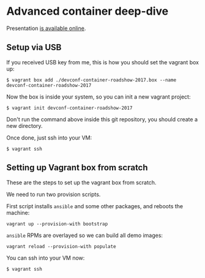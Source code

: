 # Advanced container deep-dive

Presentation [is available online](https://tomastomecek.github.io/devconf-container-roadshow-2017/#/).


## Setup via USB

If you received USB key from me, this is how you should set the vagrant box up:

```
$ vagrant box add ./devconf-container-roadshow-2017.box --name devconf-container-roadshow-2017
```

Now the box is inside your system, so you can init a new vagrant project:

```
$ vagrant init devconf-container-roadshow-2017
```

Don't run the command above inside this git repository, you should create a new directory.

Once done, just ssh into your VM:

```
$ vagrant ssh
```


## Setting up Vagrant box from scratch

These are the steps to set up the vagrant box from scratch.

We need to run two provision scripts.

First script installs `ansible` and some other packages, and reboots the machine:

```
vagrant up --provision-with bootstrap
```

`ansible` RPMs are overlayed so we can build all demo images:

```
vagrant reload --provision-with populate
```

You can ssh into your VM now:

```
$ vagrant ssh
```
